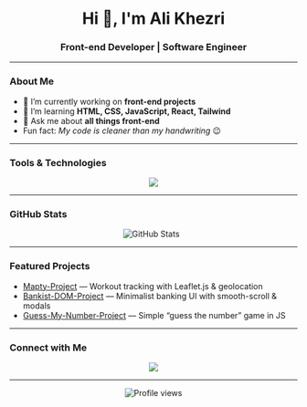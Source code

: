 <h1 align="center">Hi 👋, I'm Ali Khezri</h1>
<h3 align="center">Front-end Developer | Software Engineer</h3>

---

###  About Me
- 🔭 I’m currently working on **front-end projects**
- 🌱 I’m learning **HTML, CSS, JavaScript, React, Tailwind**
- 💬 Ask me about **all things front-end**
-  Fun fact: *My code is cleaner than my handwriting* 😉

---

###  Tools & Technologies
<p align="center">
  <img src="https://skillicons.dev/icons?i=html,css,js,react,tailwind,git,github,vscode" />
</p>

---

###  GitHub Stats
<p align="center">
  <img src="https://github-readme-stats.vercel.app/api?username=ali-khezri&show_icons=true&theme=tokyonight" alt="GitHub Stats" />
  &nbsp;
</p>

---

###  Featured Projects
- [Mapty-Project](https://github.com/ali-khezri/Mapty-Project) — Workout tracking with Leaflet.js & geolocation  
- [Bankist-DOM-Project](https://github.com/ali-khezri/Bankist-DOM-Project) — Minimalist banking UI with smooth-scroll & modals  
- [Guess-My-Number-Project](https://github.com/ali-khezri/Guess-My-Number-Project) — Simple “guess the number” game in JS


---

###  Connect with Me
<p align="center">
  <a href="https://www.linkedin.com/in/ali-khezri"><img src="https://skillicons.dev/icons?i=linkedin" /></a>
</p>

---

<p align="center">
  <img src="https://komarev.com/ghpvc/?username=ali-khezri&label=Profile%20views&color=0e75b6&style=flat" alt="Profile views" />
</p>

